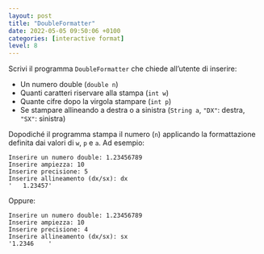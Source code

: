 ```yaml
---
layout: post
title: "DoubleFormatter"
date: 2022-05-05 09:50:06 +0100
categories: [interactive format]
level: 8
---
```




Scrivi il programma `DoubleFormatter` che chiede all’utente di inserire:

- Un numero double (`double n`)
- Quanti caratteri riservare alla stampa (`int w`)
- Quante cifre dopo la virgola stampare (`int p`)
- Se stampare allineando a destra o a sinistra (`String a`, `"DX"`: destra, `"SX"`: sinistra)

Dopodiché il programma stampa il numero (`n`) applicando la formattazione definita dai valori di `w`, `p` e `a`. Ad esempio:

~~~
Inserire un numero double: 1.23456789
Inserire ampiezza: 10
Inserire precisione: 5
Inserire allineamento (dx/sx): dx
'   1.23457'
~~~

Oppure:

~~~
Inserire un numero double: 1.23456789
Inserire ampiezza: 10
Inserire precisione: 4
Inserire allineamento (dx/sx): sx
'1.2346    '
~~~

